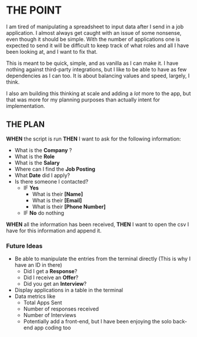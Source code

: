 # THE POINT

I am tired of manipulating a spreadsheet to input data after I send in a job application. I almost always get caught with an issue of some nonsense, even though it should be simple. With the number of applications one is expected to send it will be difficult to keep track of what roles and all I have been looking at, and I want to fix that.

This is meant to be quick, simple, and as vanilla as I can make it. I have nothing against third-party integrations, but I like to be able to have as few dependencies as I can too. It is about balancing values and speed, largely, I think.

I also am building this thinking at scale and adding a _lot_ more to the app, but that was more for my planning purposes than actually intent for implementation.

## THE PLAN

**WHEN** the script is run **THEN** I want to ask for the following information:

- What is the **Company** ?
- What is the **Role**
- What is the **Salary**
- Where can I find the **Job Posting**
- What **Date** did I apply?
- Is there someone I contacted?
  - IF **Yes**
    - What is their **[Name]**
    - What is their **[Email]**
    - What is their **[Phone Number]**
  - IF **No** do nothing

**WHEN** all the information has been received, **THEN** I want to open the csv I have for this information and append it.

### Future Ideas

- Be able to manipulate the entries from the terminal directly (This is why I have an ID in there)
  - Did I get a **Response**?
  - Did I receive an **Offer**?
  - Did you get an **Interview**?
- Display applications in a table in the terminal
- Data metrics like
  - Total Apps Sent
  - Number of responses received
  - Number of Interviews
  - Potentially add a front-end, but I have been enjoying the solo back-end app coding too

